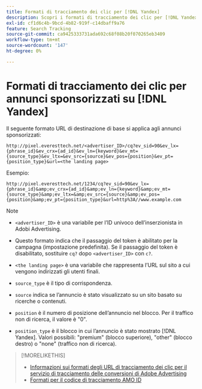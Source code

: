 ```yaml
---
title: Formati di tracciamento dei clic per [!DNL Yandex]
description: Scopri i formati di tracciamento dei clic per [!DNL Yandex] account.
exl-id: cf1d6c4b-9bcd-4b82-919f-c14dbaff9a76
feature: Search Tracking
source-git-commit: ca9425333731ada692c68f08b20f070265eb3409
workflow-type: tm+mt
source-wordcount: '147'
ht-degree: 0%

---
```


# Formati di tracciamento dei clic per annunci sponsorizzati su [!DNL Yandex]

Il seguente formato URL di destinazione di base si applica agli annunci sponsorizzati:

`http://pixel.everesttech.net/<advertiser_ID>/cq?ev_sid=90&ev_lx={phrase_id}&ev_crx={ad_id}&ev_ln={keyword}&ev_mt={source_type}&ev_ltx=&ev_src={source}&ev_pos={position}&ev_pt={position_type}&url=<the landing page>`

Esempio:

`http://pixel.everesttech.net/1234/cq?ev_sid=90&ev_lx={phrase_id}&amp;ev_crx={ad_id}&amp;ev_ln={keyword}&amp;ev_mt={source_type}&amp;ev_ltx=&amp;ev_src={source}&amp;ev_pos={position}&amp;ev_pt={position_type}&url=http%3A//www.example.com`

>[!NOTE]
>
>* `<advertiser_ID>` è una variabile per l’ID univoco dell’inserzionista in Adobi Advertising.
>
>* Questo formato indica che il passaggio del token è abilitato per la campagna (impostazione predefinita). Se il passaggio del token è disabilitato, sostituire `cq?` dopo `<advertiser_ID>` con `c?`.
>
>* `<the landing page>` è una variabile che rappresenta l’URL sul sito a cui vengono indirizzati gli utenti finali.
>
>* `source_type`  è il tipo di corrispondenza.
>
>* `source` indica se l’annuncio è stato visualizzato su un sito basato su ricerche o contenuti.
>
>* `position` è il numero di posizione dell’annuncio nel blocco. Per il traffico non di ricerca, il valore è &quot;0&quot;.
>
>* `position_type` è il blocco in cui l’annuncio è stato mostrato [!DNL Yandex]. Valori possibili: &quot;premium&quot; (blocco superiore), &quot;other&quot; (blocco destro) o &quot;none&quot; (traffico non di ricerca).

>[!MORELIKETHIS]
>
>* [Informazioni sui formati degli URL di tracciamento dei clic per il servizio di tracciamento delle conversioni di Adobe Advertising](formats-click-tracking-about.md)
>* [Formati per il codice di tracciamento AMO ID](amo-id-tracking-parameter.md)
